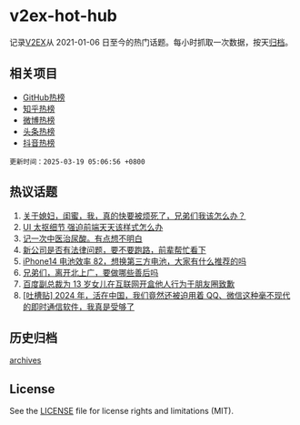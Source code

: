 # v2ex-hot-hub

 记录[V2EX](https://www.v2ex.com/)从 2021-01-06 日至今的热门话题。每小时抓取一次数据，按天[归档](archives)。
 
 ## 相关项目

- [GitHub热榜](https://github.com/it985/github-hot-hub)
- [知乎热榜](https://github.com/it985/zhihu-hot-hub)
- [微博热榜](https://github.com/it985/weibo-hot-hub)
- [头条热榜](https://github.com/it985/toutiao-hot-hub)
- [抖音热榜](https://github.com/it985/douyin-hot-hub)


 `更新时间：2025-03-19 05:06:56 +0800`

## 热议话题

1. [关于媳妇，闺蜜，我，真的快要被烦死了，兄弟们我该怎么办？](https://www.v2ex.com/t/1119364)
1. [UI 太抠细节 强迫前端天天该样式怎么办](https://www.v2ex.com/t/1119212)
1. [记一次中医治尿酸。有点想不明白](https://www.v2ex.com/t/1119214)
1. [新公司是否有法律问题，要不要跑路，前辈帮忙看下](https://www.v2ex.com/t/1119268)
1. [iPhone14 电池效率 82，想换第三方电池，大家有什么推荐的吗](https://www.v2ex.com/t/1119202)
1. [兄弟们，离开北上广，要做哪些善后吗](https://www.v2ex.com/t/1119231)
1. [百度副总裁为 13 岁女儿在互联网开盒他人行为于朋友圈致歉](https://www.v2ex.com/t/1119243)
1. [[吐槽贴] 2024 年，活在中国，我们竟然还被迫用着 QQ、微信这种毫不现代的即时通信软件，我真是受够了](https://www.v2ex.com/t/1119312)

## 历史归档

[archives](archives)

## License

See the [LICENSE](LICENSE) file for license rights and limitations (MIT).
